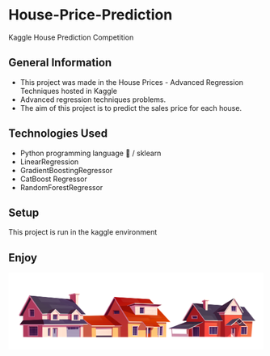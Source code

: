 # House-Price-Prediction
Kaggle House Prediction Competition

## General Information
- This project was made in the House Prices - Advanced Regression Techniques hosted in Kaggle
- Advanced regression techniques problems.
- The aim of this project is to predict the sales price for each house.

## Technologies Used
- Python programming language 🐍 / sklearn
- LinearRegression
- GradientBoostingRegressor
- CatBoost Regressor
- RandomForestRegressor

## Setup
This project is run in the kaggle environment

## Enjoy
<img src="Img/2205_w015_n001_854a_p30_854.jpg" alt="Alt text" title="House Prediction Notebook">
